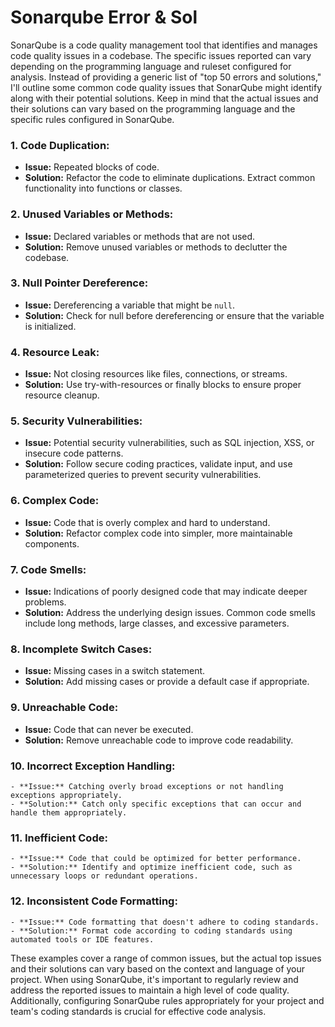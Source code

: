 # Sonarqube Error & Sol

SonarQube is a code quality management tool that identifies and manages code quality issues in a codebase. The specific issues reported can vary depending on the programming language and ruleset configured for analysis. Instead of providing a generic list of "top 50 errors and solutions," I'll outline some common code quality issues that SonarQube might identify along with their potential solutions. Keep in mind that the actual issues and their solutions can vary based on the programming language and the specific rules configured in SonarQube.

### 1. **Code Duplication:**
   - **Issue:** Repeated blocks of code.
   - **Solution:** Refactor the code to eliminate duplications. Extract common functionality into functions or classes.

### 2. **Unused Variables or Methods:**
   - **Issue:** Declared variables or methods that are not used.
   - **Solution:** Remove unused variables or methods to declutter the codebase.

### 3. **Null Pointer Dereference:**
   - **Issue:** Dereferencing a variable that might be `null`.
   - **Solution:** Check for null before dereferencing or ensure that the variable is initialized.

### 4. **Resource Leak:**
   - **Issue:** Not closing resources like files, connections, or streams.
   - **Solution:** Use try-with-resources or finally blocks to ensure proper resource cleanup.

### 5. **Security Vulnerabilities:**
   - **Issue:** Potential security vulnerabilities, such as SQL injection, XSS, or insecure code patterns.
   - **Solution:** Follow secure coding practices, validate input, and use parameterized queries to prevent security vulnerabilities.

### 6. **Complex Code:**
   - **Issue:** Code that is overly complex and hard to understand.
   - **Solution:** Refactor complex code into simpler, more maintainable components.

### 7. **Code Smells:**
   - **Issue:** Indications of poorly designed code that may indicate deeper problems.
   - **Solution:** Address the underlying design issues. Common code smells include long methods, large classes, and excessive parameters.

### 8. **Incomplete Switch Cases:**
   - **Issue:** Missing cases in a switch statement.
   - **Solution:** Add missing cases or provide a default case if appropriate.

### 9. **Unreachable Code:**
   - **Issue:** Code that can never be executed.
   - **Solution:** Remove unreachable code to improve code readability.

### 10. **Incorrect Exception Handling:**
    - **Issue:** Catching overly broad exceptions or not handling exceptions appropriately.
    - **Solution:** Catch only specific exceptions that can occur and handle them appropriately.

### 11. **Inefficient Code:**
    - **Issue:** Code that could be optimized for better performance.
    - **Solution:** Identify and optimize inefficient code, such as unnecessary loops or redundant operations.

### 12. **Inconsistent Code Formatting:**
    - **Issue:** Code formatting that doesn't adhere to coding standards.
    - **Solution:** Format code according to coding standards using automated tools or IDE features.

These examples cover a range of common issues, but the actual top issues and their solutions can vary based on the context and language of your project. When using SonarQube, it's important to regularly review and address the reported issues to maintain a high level of code quality. Additionally, configuring SonarQube rules appropriately for your project and team's coding standards is crucial for effective code analysis.
